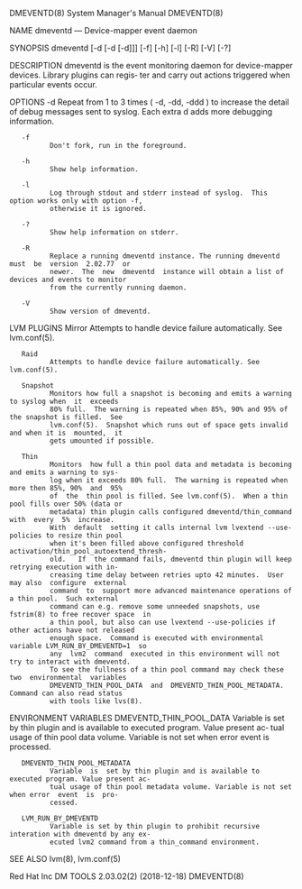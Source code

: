 DMEVENTD(8)                             System Manager's Manual                            DMEVENTD(8)

NAME
       dmeventd — Device-mapper event daemon

SYNOPSIS
       dmeventd [-d [-d [-d]]] [-f] [-h] [-l] [-R] [-V] [-?]

DESCRIPTION
       dmeventd  is the event monitoring daemon for device-mapper devices.  Library plugins can regis‐
       ter and carry out actions triggered when particular events occur.

OPTIONS
       -d
              Repeat from 1 to 3 times ( -d, -dd, -ddd ) to increase the detail of debug messages sent
              to syslog.  Each extra d adds more debugging information.

       -f
              Don't fork, run in the foreground.

       -h
              Show help information.

       -l
              Log through stdout and stderr instead of syslog.  This option works only with option -f,
              otherwise it is ignored.

       -?
              Show help information on stderr.

       -R
              Replace a running dmeventd instance. The running dmeventd must  be  version  2.02.77  or
              newer.  The  new  dmeventd  instance will obtain a list of devices and events to monitor
              from the currently running daemon.

       -V
              Show version of dmeventd.

LVM PLUGINS
       Mirror
              Attempts to handle device failure automatically. See lvm.conf(5).

       Raid
              Attempts to handle device failure automatically. See lvm.conf(5).

       Snapshot
              Monitors how full a snapshot is becoming and emits a warning to syslog when  it  exceeds
              80% full.  The warning is repeated when 85%, 90% and 95% of the snapshot is filled.  See
              lvm.conf(5).  Snapshot which runs out of space gets invalid and when it is  mounted,  it
              gets umounted if possible.

       Thin
              Monitors  how full a thin pool data and metadata is becoming and emits a warning to sys‐
              log when it exceeds 80% full.  The warning is repeated when more then 85%, 90%  and  95%
              of  the  thin pool is filled. See lvm.conf(5).  When a thin pool fills over 50% (data or
              metadata) thin plugin calls configured dmeventd/thin_command  with  every  5%  increase.
              With  default  setting it calls internal lvm lvextend --use-policies to resize thin pool
              when it's been filled above configured threshold activation/thin_pool_autoextend_thresh‐
              old.   If  the command fails, dmeventd thin plugin will keep retrying execution with in‐
              creasing time delay between retries upto 42 minutes.  User may also  configure  external
              command  to  support more advanced maintenance operations of a thin pool.  Such external
              command can e.g. remove some unneeded snapshots, use fstrim(8) to free recover space  in
              a thin pool, but also can use lvextend --use-policies if other actions have not released
              enough space.  Command is executed with environmental variable LVM_RUN_BY_DMEVENTD=1  so
              any  lvm2  command  executed in this environment will not try to interact with dmeventd.
              To see the fullness of a thin pool command may check these two  environmental  variables
              DMEVENTD_THIN_POOL_DATA  and  DMEVENTD_THIN_POOL_METADATA.  Command can also read status
              with tools like lvs(8).

ENVIRONMENT VARIABLES
       DMEVENTD_THIN_POOL_DATA
              Variable is set by thin plugin and is available to executed program. Value  present  ac‐
              tual usage of thin pool data volume. Variable is not set when error event is processed.

       DMEVENTD_THIN_POOL_METADATA
              Variable  is  set by thin plugin and is available to executed program. Value present ac‐
              tual usage of thin pool metadata volume. Variable is not set when error  event  is  pro‐
              cessed.

       LVM_RUN_BY_DMEVENTD
              Variable is set by thin plugin to prohibit recursive interation with dmeventd by any ex‐
              ecuted lvm2 command from a thin_command environment.

SEE ALSO
       lvm(8), lvm.conf(5)

Red Hat Inc                        DM TOOLS 2.03.02(2) (2018-12-18)                        DMEVENTD(8)
